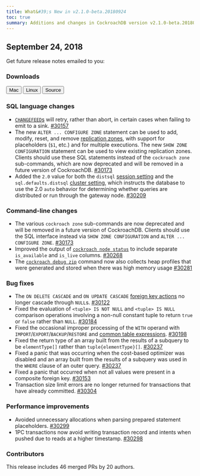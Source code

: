 ```yaml
---
title: What&#39;s New in v2.1.0-beta.20180924
toc: true
summary: Additions and changes in CockroachDB version v2.1.0-beta.20180924 since version v2.1.0-beta.20180917
---
```


## September 24, 2018

Get future release notes emailed to you:

<div class="hubspot-install-form install-form-1 clearfix">
    <script>
        hbspt.forms.create({
            css: '',
            cssClass: 'install-form',
            portalId: '1753393',
            formId: '39686297-81d2-45e7-a73f-55a596a8d5ff',
            formInstanceId: 1,
            target: '.install-form-1'
        });
    </script>
</div>

### Downloads

<div id="os-tabs" class="clearfix">
    <a href="https://binaries.cockroachdb.com/cockroach-v2.1.0-beta.20180924.darwin-10.9-amd64.tgz"><button id="mac" data-eventcategory="mac-binary-release-notes">Mac</button></a>
    <a href="https://binaries.cockroachdb.com/cockroach-v2.1.0-beta.20180924.linux-amd64.tgz"><button id="linux" data-eventcategory="linux-binary-release-notes">Linux</button></a>
    <a href="https://binaries.cockroachdb.com/cockroach-v2.1.0-beta.20180924.src.tgz"><button id="source" data-eventcategory="source-release-notes">Source</button></a>
</div>

### SQL language changes

- [`CHANGEFEED`s](../v2.1/change-data-capture.html) will retry, rather than abort, in certain cases when failing to emit to a sink. [#30157][#30157]
- The new `ALTER ... CONFIGURE ZONE` statement can be used to add, modify, reset, and remove [replication zones](../v2.1/configure-replication-zones.html), with support for placeholders (`$1`, etc.) and for multiple executions. The new `SHOW ZONE CONFIGURATION` statement can be used to view existing replication zones. Clients should use these SQL statements instead of the `cockroach zone` sub-commands, which are now deprecated and will be removed in a future version of CockroachDB. [#30173][#30173]
- Added the `2.0` value for both the `distsql` [session setting](../v2.1/set-vars.html) and the `sql.defaults.distsql` [cluster setting](../v2.1/cluster-settings.html), which instructs the database to use the 2.0 `auto` behavior for determining whether queries are distributed or run through the gateway node. [#30209][#30209]

### Command-line changes

- The various `cockroach zone` sub-commands are now deprecated and will be removed in a future version of CockroachDB. Clients should use the SQL interface instead via `SHOW ZONE CONFIGURATION` and `ALTER ... CONFIGURE ZONE`. [#30173][#30173]
- Improved the output of [`cockroach node status`](../v2.1/view-node-details.html) to include separate `is_available` and `is_live` columns. [#30268][#30268]
- The [`cockroach debug zip`](../v2.1/debug-zip.html) command now also collects heap profiles that were generated and stored when there was high memory usage [#30281][#30281]

### Bug fixes

- The `ON DELETE CASCADE` and `ON UPDATE CASCADE` [foreign key actions](../v2.1/foreign-key.html#foreign-key-actions) no longer cascade through `NULL`s. [#30122][#30122]
- Fixed the evaluation of `<tuple> IS NOT NULL` and `<tuple> IS NULL` comparison operations involving a non-null constant tuple to return `true` or `false` rather than `NULL`. [#30184][#30184]
- Fixed the occasional improper processing of the `WITH` operand with `IMPORT`/`EXPORT`/`BACKUP`/`RESTORE` and [common table expressions](../v2.1/common-table-expressions.html). [#30198][#30198]
- Fixed the return type of an array built from the results of a subquery to be `elementType[]` rather than `tuple{elementType}[]`. [#30237][#30237]
- Fixed a panic that was occurring when the cost-based optimizer was disabled and an array built from the results of a subquery was used in the `WHERE` clause of an outer query. [#30237][#30237]
- Fixed a panic that occurred when not all values were present in a composite foreign key. [#30153][#30153]
- Transaction size limit errors are no longer returned for transactions that have already committed. [#30304][#30304]

### Performance improvements

- Avoided unnecessary allocations when parsing prepared statement placeholders. [#30299][#30299]
- 1PC transactions now avoid writing transaction record and intents when pushed due to reads at a higher timestamp. [#30298][#30298]

### Contributors

This release includes 46 merged PRs by 20 authors.

[#30122]: https://github.com/cockroachdb/cockroach/pull/30122
[#30153]: https://github.com/cockroachdb/cockroach/pull/30153
[#30157]: https://github.com/cockroachdb/cockroach/pull/30157
[#30173]: https://github.com/cockroachdb/cockroach/pull/30173
[#30184]: https://github.com/cockroachdb/cockroach/pull/30184
[#30198]: https://github.com/cockroachdb/cockroach/pull/30198
[#30209]: https://github.com/cockroachdb/cockroach/pull/30209
[#30237]: https://github.com/cockroachdb/cockroach/pull/30237
[#30268]: https://github.com/cockroachdb/cockroach/pull/30268
[#30281]: https://github.com/cockroachdb/cockroach/pull/30281
[#30298]: https://github.com/cockroachdb/cockroach/pull/30298
[#30299]: https://github.com/cockroachdb/cockroach/pull/30299
[#30304]: https://github.com/cockroachdb/cockroach/pull/30304
